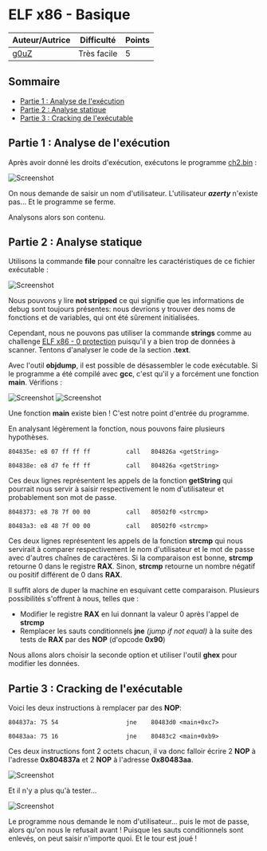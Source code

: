 # ELF x86 - Basique

| Auteur/Autrice | Difficulté | Points |
|----------------|------------|--------|
|     [g0uZ](https://www.root-me.org/g0uZ?lang=fr)       | Très facile|   5    |     

## Sommaire
- [Partie 1 : Analyse de l'exécution](https://github.com/0xS3GFAULT/CTF-WriteUps_Fr/blob/main/rootme/Cracking/Tr%C3%A8s%20facile/ELF%20x86%20-%20Basique/readme.md#partie-1--analyse-de-lex%C3%A9cution)
- [Partie 2 : Analyse statique](https://github.com/0xS3GFAULT/CTF-WriteUps_Fr/blob/main/rootme/Cracking/Tr%C3%A8s%20facile/ELF%20x86%20-%20Basique/readme.md#partie-1--analyse-statique)
- [Partie 3 : Cracking de l'exécutable](https://github.com/0xS3GFAULT/CTF-WriteUps_Fr/blob/main/rootme/Cracking/Tr%C3%A8s%20facile/ELF%20x86%20-%20Basique/readme.md#partie-3--cracking-de-lex%C3%A9cutable)

## Partie 1 : Analyse de l'exécution

Après avoir donné les droits d'exécution, exécutons le programme [ch2.bin](https://github.com/0xS3GFAULT/CTF-WriteUps_Fr/blob/main/rootme/Cracking/Tr%C3%A8s%20facile/ELF%20x86%20-%20Basique/ch2.bin) : 

![Screenshot](./assets/images/exec_ch2.png?raw=true)

On nous demande de saisir un nom d'utilisateur. L'utilisateur **_azerty_** n'existe pas... Et le programme se ferme. 

Analysons alors son contenu.

## Partie 2 : Analyse statique

Utilisons la commande **file** pour connaître les caractéristiques de ce fichier exécutable : 

![Screenshot](./assets/images/file_ch2.png?raw=true)

Nous pouvons y lire **not stripped** ce qui signifie que les informations de debug sont toujours présentes: nous devrions y trouver des noms de fonctions et de variables, qui ont été sûrement initialisées.

Cependant, nous ne pouvons pas utiliser la commande **strings** comme au challenge [ELF x86 - 0 protection](https://github.com/0xS3GFAULT/CTF-WriteUps_Fr/tree/main/rootme/Cracking/Tr%C3%A8s%20facile/ELF%20x86%20-%200%20protection) puisqu'il y a bien trop de données à scanner. Tentons d'analyser le code de la section **.text**.

Avec l'outil **objdump**, il est possible de désassembler le code exécutable. Si le programme a été compilé avec **gcc**, c'est qu'il y a forcément une fonction **main**. Vérifions : 

![Screenshot](./assets/images/objdump_ch2_1.png?raw=true)
![Screenshot](./assets/images/objdump_ch2_2.png?raw=true)

Une fonction **main** existe bien ! C'est notre point d'entrée du programme.

En analysant légèrement la fonction, nous pouvons faire plusieurs hypothèses.

```804835e:	e8 07 ff ff ff       	call   804826a <getString>```

```804838e:	e8 d7 fe ff ff       	call   804826a <getString>``` 

Ces deux lignes représentent les appels de la fonction **getString** qui pourrait nous servir à saisir respectivement le nom d'utilisateur et probablement son mot de passe. 

```8048373:	e8 78 7f 00 00       	call   80502f0 <strcmp>```

```80483a3:	e8 48 7f 00 00       	call   80502f0 <strcmp>```

Ces deux lignes représentent les appels de la fonction **strcmp** qui nous servirait à comparer respectivement le nom d'utilisateur et le mot de passe avec d'autres chaînes de caractères. Si la comparaison est bonne, **strcmp** retourne 0 dans le registre **RAX**. Sinon, **strcmp** retourne un nombre négatif ou positif différent de 0 dans **RAX**. 

Il suffit alors de duper la machine en esquivant cette comparaison. Plusieurs possibilités s'offrent à nous, telles que : 
- Modifier le registre **RAX** en lui donnant la valeur 0 après l'appel de **strcmp**
- Remplacer les sauts conditionnels **jne** *(jump if not equal)* à la suite des tests de **RAX** par des **NOP** (d'opcode **0x90**)

Nous allons alors choisir la seconde option et utiliser l'outil **ghex** pour modifier les données.

##  Partie 3 : Cracking de l'exécutable
Voici les deux instructions à remplacer par des **NOP**:

```804837a:	75 54                	jne    80483d0 <main+0xc7>```

```80483aa:	75 16                	jne    80483c2 <main+0xb9>```

Ces deux instructions font 2 octets chacun, il va donc falloir écrire 2 **NOP** à l'adresse **0x804837a** et 2 **NOP** à l'adresse **0x80483aa**.

![Screenshot](./assets/images/ghex_ch2.png?raw=true)

Et il n'y a plus qu'à tester...

![Screenshot](./assets/images/flag_ch2.png?raw=true)

Le programme nous demande le nom d'utilisateur... puis le mot de passe, alors qu'on nous le refusait avant ! Puisque les sauts conditionnels sont enlevés, on peut saisir n'importe quoi. Et le tour est joué !
